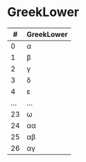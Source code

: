 # GreekLower

| #  | GreekLower |
|----|------------|
| 0  | α          |
| 1  | β          |
| 2  | γ          |
| 3  | δ          |
| 4  | ε          |
| …  | …          |
| 23 | ω          |
| 24 | αα         |
| 25 | αβ         |
| 26 | αγ         |
